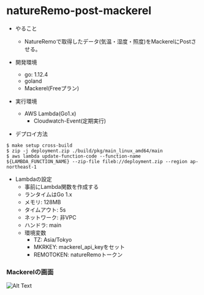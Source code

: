 # natureRemo-post-mackerel

- やること
  - NatureRemoで取得したデータ(気温・湿度・照度)をMackerelにPostさせる。

- 開発環境
  - go: 1.12.4
  - goland
  - Mackerel(Freeプラン)

- 実行環境
  - AWS Lambda(Go1.x)
    - Cloudwatch-Event(定期実行)

- デプロイ方法
```
$ make setup cross-build
$ zip -j deployment.zip ./build/pkg/main_linux_amd64/main
$ aws lambda update-function-code --function-name ${LAMBDA_FUNCTION_NAME} --zip-file fileb://deployment.zip --region ap-northeast-1
```

- Lambdaの設定
  - 事前にLambda関数を作成する
  - ランタイムはGo 1.x
  - メモリ: 128MB
  - タイムアウト: 5s
  - ネットワーク: 非VPC
  - ハンドラ: main
  - 環境変数
    - TZ: Asia/Tokyo
    - MKRKEY: mackerel_api_keyをセット
    - REMOTOKEN: natureRemoトークン

### Mackerelの画面

![Alt Text](https://github.com/yhidetoshi/Pictures/raw/master/natureRemo-mackerel-graph.png)
